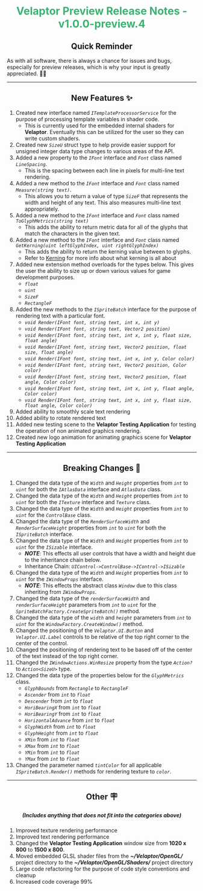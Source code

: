 <h1 align="center" style='color:mediumseagreen;font-weight:bold'>Velaptor Preview Release Notes - v1.0.0-preview.4</h1>

<h2 align="center" style='font-weight:bold'>Quick Reminder</h2>

<div algn="center">

As with all software, there is always a chance for issues and bugs, especially for preview releases, which is why your input is greatly appreciated. 🙏🏼
</div>

---

<h2 style="font-weight:bold" align="center">New Features ✨</h2>

1. Created new interface named _`ITemplateProcessorService`_ for the purpose of processing template variables in shader code.
   - This is currently used for the embedded internal shaders for **Velaptor**.  Eventually this can be utilized for the user so they can write custom shaders.
2. Created new _`SizeU`_ struct type to help provide easier support for unsigned integer data type changes to various areas of the API.
3. Added a new property to the _`IFont`_ interface and _`Font`_ class named _`LineSpacing`_.
   - This is the spacing between each line in pixels for multi-line text rendering.
4. Added a new method to the _`IFont`_ interface and _`Font`_ class named _`Measure(string text)`_.
   - This allows you to return a value of type _`SizeF`_ that represents the width and height of any text.  This also measures multi-line text appropriately.
5. Added a new method to the _`IFont`_ interface and _`Font`_ class named _`ToGlyphMetrics(string text)`_
   - This adds the ability to return metric data for all of the glyphs that match the characters in the given text.
6. Added a new method to the _`IFont`_ interface and _`Font`_ class named _`GetKerning(uint leftGlyphIndex, uint rightGlyphIndex)`_
   - This adds the ability to return the kerning value between to glyphs. 
   - Refer to [Kerning](https://freetype.org/freetype2/docs/glyphs/glyphs-4.html) for more info about what kerning is all about
7. Added new extension method overloads for the types below.  This gives the user the ability to size up or down various values for game development purposes.
   - _`float`_
   - _`uint`_
   - _`SizeF`_
   - _`RectangleF`_
8.  Added the new methods to the _`ISpriteBatch`_ interface for the purpose of rendering text with a particular font.
    - _`void Render(IFont font, string text, int x, int y)`_
    - _`void Render(IFont font, string text, Vector2 position)`_
    - _`void Render(IFont font, string text, int x, int y, float size, float angle)`_
    - _`void Render(IFont font, string text, Vector2 position, float size, float angle)`_
    - _`void Render(IFont font, string text, int x, int y, Color color)`_
    - _`void Render(IFont font, string text, Vector2 position, Color color)`_
    - _`void Render(IFont font, string text, Vector2 position, float angle, Color color)`_
    - _`void Render(IFont font, string text, int x, int y, float angle, Color color)`_
    - _`void Render(IFont font, string text, int x, int y, float size, float angle, Color color)`_
9.  Added ability to smoothly scale text rendering
10. Added ability to rotate rendered text
11. Added new testing scene to the **Velaptor Testing Application** for testing the operation of non animated graphics rendering.
12. Created new logo animation for animating graphics scene for **Velaptor Testing Application**

---

<h2 style="font-weight:bold" align="center">Breaking Changes 🧨</h2>

1. Changed the data type of the _`Width`_ and _`Height`_ properties from _`int`_ to _`uint`_ for both the _`IAtlasData`_ interface and _`AtlasData`_ class.
2. Changed the data type of the _`Width`_ and _`Height`_ properties from _`int`_ to _`uint`_ for both the _`ITexture`_ interface and _`Texture`_ class.
3. Changed the data type of the _`Width`_ and _`Height`_ properties from _`int`_ to _`uint`_ for the _`ControlBase`_ class.
4. Changed the data type of the _`RenderSurfaceWidth`_ and _`RenderSurfaceHeight`_  properties from _`int`_ to _`uint`_ for both the _`ISpriteBatch`_ interface.
5. Changed the data type of the _`Width`_ and _`Height`_ properties from _`int`_ to _`uint`_ for the _`ISizable`_ interface.
   - **_NOTE_**: This effects all user controls that have a width and height due to the inheritance chain below.
   - Inheritance Chain: _`UIControl->ControlBase->IControl->ISizable`_
6. Changed the data type of the _`Width`_ and _`Height`_ properties from _`int`_ to _`uint`_ for the _`IWindowProps`_ interface.
   - **_NOTE_**: This effects the abstract class _`Window`_ due to this class inheriting from _`IWindowProps`_.
7. Changed the data type of the _`renderSurfaceWidth`_ and _`renderSurfaceHeight`_ parameters from _`int`_ to _`uint`_ for the _`SpriteBatchFactory.CreateSpriteBatch()`_ method.
8. Changed the data type of the _`width`_ and _`height`_ parameters from _`int`_ to _`uint`_ for the _`WindowFactory.CreateWindow()`_ method.
9. Changed the positioning of the _`Velaptor.UI.Button`_ and _`Velaptor.UI.Label`_ controls to be relative of the top right corner to the center of the control.
10. Changed the positioning of rendering text to be based off of the center of the text instead of the top right corner.
11. Changed the _`IWindowActions.WinResize`_ property from the type _`Action?`_ to _`Action<SizeU>`_ type.
12. Changed the data type of the properties below for the _`GlyphMetrics`_ class.
    - _`GlyphBounds`_ from _`Rectangle`_ to _`RectangleF`_
    - _`Ascender`_ from _`int`_ to _`float`_
    - _`Descender`_ from _`int`_ to _`float`_
    - _`HoriBearingX`_ from _`int`_ to _`float`_
    - _`HoriBearingY`_ from _`int`_ to _`float`_
    - _`HorizontalAdvance`_ from _`int`_ to _`float`_
    - _`GlyphWidth`_ from _`int`_ to _`float`_
    - _`GlyphHeight`_ from _`int`_ to _`float`_
    - _`XMin`_ from _`int`_ to _`float`_
    - _`XMax`_ from _`int`_ to _`float`_
    - _`YMin`_ from _`int`_ to _`float`_
    - _`YMax`_ from _`int`_ to _`float`_
13. Changed the parameter named _`tintColor`_ for all applicable _`ISpriteBatch.Render()`_ methods for rendering texture to _`color`_.

---

<h2 style="font-weight:bold" align="center">Other 🪧</h2>
<h5 align="center">(Includes anything that does not fit into the categories above)</h5>

1. Improved texture rendering performance
2. Improved text rendering performance
3. Changed the **Velaptor Testing Application** window size from **1020 x 800** to **1500 x 800**.
4. Moved embedded GLSL shader files from the **_~/Velaptor/OpenGL/_** project directory to the **_~/Velaptor/OpenGL/Shaders/_** project directory
5. Large code refactoring for the purpose of code style conventions and cleanup
6. Increased code coverage 99%
